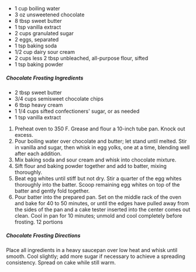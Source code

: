 - 1 cup boiling water
- 3 oz unsweetened chocolate
- 8 tbsp sweet butter
- 1 tsp vanilla extract
- 2 cups granulated sugar
- 2 eggs, separated
- 1 tsp baking soda
- 1/2 cup dairy sour cream
- 2 cups less 2 tbsp unbleached, all-purpose flour, sifted
- 1 tsp baking powder

##### Chocolate Frosting Ingredients
- 2 tbsp sweet butter
- 3/4 cups semisweet chocolate chips
- 6 tbsp heavy cream
- 1 1/4 cups sifted confectioners' sugar, or as needed
- 1 tsp vanilla extract

1. Preheat oven to 350 F. Grease and flour a 10-inch tube pan. Knock out excess.
1. Pour boiling water over chocolate and butter; let stand until melted. Stir in vanilla and sugar, then whisk in egg yolks, one at a time, blending well after each addition.
1. Mix baking soda and sour cream and whisk into chocolate mixture.
1. Sift flour and baking powder together and add to batter, mixing thoroughly.
1. Beat egg whites until stiff but not dry. Stir a quarter of the egg whites thoroughly into the batter. Scoop remaining egg whites on top of the batter and gently fold together.
1. Pour batter into the prepared pan. Set on the middle rack of the oven and bake for 40 to 50 minutes, or until the edges have pulled away from the sides of the pan and a cake tester inserted into the center comes out clean. Cool in pan for 10 minutes; unmold and cool completely before frosting.
12 portions 

##### Chocolate Frosting Directions
Place all ingredients in a heavy saucepan over low heat and whisk until smooth. Cool slightly; add more sugar if necessary to achieve a spreading consistency. Spread on cake while still warm.
